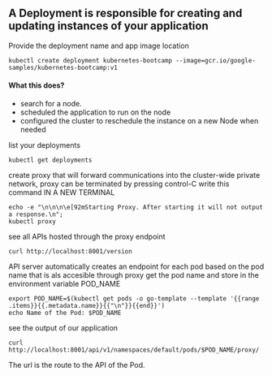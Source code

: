 ## A Deployment is responsible for creating and updating instances of your application

Provide the deployment name and app image location
```docker
kubectl create deployment kubernetes-bootcamp --image=gcr.io/google-samples/kubernetes-bootcamp:v1
```
#### What this does?

* search for a node.
* scheduled the application to run on the node
* configured the cluster to reschedule the instance on a new Node when needed

list your deployments
```docker
kubectl get deployments
```
create proxy that will forward communications into the cluster-wide private network, proxy can be terminated by pressing control-C write this command IN A NEW TERMINAL
```docker
echo -e "\n\n\n\e[92mStarting Proxy. After starting it will not output a response.\n"; 
kubectl proxy
```
see all APIs hosted through the proxy endpoint
```docker
curl http://localhost:8001/version
```
API server automatically creates an endpoint for each pod based on the pod name that is als accesible through proxy get the pod name and store in the environment variable POD_NAME
```docker
export POD_NAME=$(kubectl get pods -o go-template --template '{{range .items}}{{.metadata.name}}{{"\n"}}{{end}}')
echo Name of the Pod: $POD_NAME
```
see the output of our application
```docker
curl http://localhost:8001/api/v1/namespaces/default/pods/$POD_NAME/proxy/
```
The url is the route to the API of the Pod.